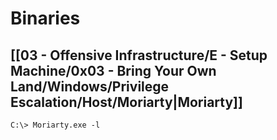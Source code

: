 # Binaries

## [[03 - Offensive Infrastructure/E - Setup Machine/0x03 - Bring Your Own Land/Windows/Privilege Escalation/Host/Moriarty|Moriarty]]

```
C:\> Moriarty.exe -l
```